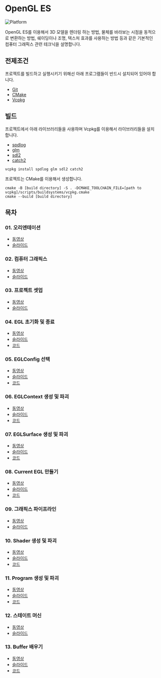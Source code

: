 # OpenGL ES

![Platform](https://img.shields.io/badge/Platform-macOS-brightgreen)

OpenGL ES를 이용해서 3D 모델을 렌더링 하는 방법, 물체를 바라보는 시점을 동적으로 변환하는 방법, 쉐이딩이나 조명, 텍스처 효과를 사용하는 방법 등과 같은 기본적인 컴퓨터 그래픽스 관련 테크닉을
설명합니다.

## 전제조건

프로젝트를 빌드하고 실행시키기 위해선 아래 프로그램들이 반드시 설치되어 있어야 합니다.

+ [Git](https://git-scm.com/downloads)
+ [CMake](https://cmake.org/download)
+ [Vcpkg](https://github.com/microsoft/vcpkg)

## 빌드

프로젝트에서 아래 라이브러리들을 사용하며 Vcpkg를 이용해서 라이브러리들을 설치합니다.

+ [spdlog](https://github.com/gabime/spdlog)
+ [glm](https://github.com/g-truc/glm)
+ [sdl2](https://github.com/libsdl-org/SDL)
+ [catch2](https://github.com/catchorg/Catch2)

```
vcpkg install spdlog glm sdl2 catch2
```

프로젝트는 CMake를 이용해서 생성합니다.

```
cmake -B [build directory] -S . -DCMAKE_TOOLCHAIN_FILE=[path to vcpkg]/scripts/buildsystems/vcpkg.cmake
cmake --build [build directory]
```

## 목차

### 01. 오리엔테이션

+ [동영상](https://youtu.be/5ltQAmyo6Mo)
+ [슬라이드](https://docs.google.com/presentation/d/18XgdDWOH9SFFyHMuTS2kuhDO379Wo0qtpKugqk8h9jw/edit?usp=sharing)

### 02. 컴퓨터 그래픽스

+ [동영상](https://youtu.be/aq7UXbus7NY)
+ [슬라이드](https://docs.google.com/presentation/d/1-bCNUH0e6j4QF70cVQGsblL6h6T5sOLJ5by-h3unJxE/edit?usp=sharing)

### 03. 프로젝트 셋업

+ [동영상](https://youtu.be/zLjvoZEYcew)
+ [슬라이드](https://docs.google.com/presentation/d/1r0VwI4tPbyFKDmpEj_NDT8QYkK9F9qFtRODPaod7RIg/edit?usp=sharing)

### 04. EGL 초기화 및 종료

+ [동영상](https://youtu.be/mMIePH5AInI)
+ [슬라이드](https://docs.google.com/presentation/d/1_wH_11cCXuj_5nGiB_4HMLoXQYgn2OCe7qx9IcIdHsc/edit?usp=sharing)
+ [코드](https://github.com/GraphicsKorea/OpenGLES/tree/main/04.InitializeAndTerminateEGL)

### 05. EGLConfig 선택

+ [동영상](https://youtu.be/mQx_7W0pXqU)
+ [슬라이드](https://docs.google.com/presentation/d/1pww4_xDNyYiSIlCFKY1wakQ9Fl6Zojar0gGaP3OufQE/edit?usp=sharing)
+ [코드](https://github.com/GraphicsKorea/OpenGLES/tree/main/05.ChooseEGLConfig)

### 06. EGLContext 생성 및 파괴

+ [동영상](https://youtu.be/RIkW-LrTpCA)
+ [슬라이드](https://docs.google.com/presentation/d/1wC8OPmVXykqhSSzcQHYzn0rxMtqjCM2RW36Foa6zI7A/edit?usp=sharing)
+ [코드](https://github.com/GraphicsKorea/OpenGLES/tree/main/06.CreateAndDestroyEGLContext)

### 07. EGLSurface 생성 및 파괴

+ [동영상](https://youtu.be/zei42ZknbNQ)
+ [슬라이드](https://docs.google.com/presentation/d/1jsxYPOqg379006023EbhhsIDvloi7D3GABfndRJ61Co/edit?usp=sharing)
+ [코드](https://github.com/GraphicsKorea/OpenGLES/tree/main/07.CreateAndDestroyEGLSurface)

### 08. Current EGL 만들기

+ [동영상](https://youtu.be/iXEVOfjE4vo)
+ [슬라이드](https://docs.google.com/presentation/d/1BRRIDxZluug28msn3i7g6o9W2IHD0YarH5PFG184_No/edit?usp=sharing)
+ [코드](https://github.com/GraphicsKorea/OpenGLES/tree/main/08.MakeCurrentEGL)

### 09. 그래픽스 파이프라인

+ [동영상](https://youtu.be/phzqJImcPDM)
+ [슬라이드](https://docs.google.com/presentation/d/17291LzoFqTE9boKv9XV47zFM5ZjTnGYdm2YzetbMqVY/edit?usp=sharing)

### 10. Shader 생성 및 파괴

+ [동영상](https://youtu.be/oz4dCYZSwjA)
+ [슬라이드](https://docs.google.com/presentation/d/1U29vG6KALEmhtN71JCHLcLDLUORcxYY_eEfbid_Q2Sk/edit?usp=sharing)
+ [코드](https://github.com/GraphicsKorea/OpenGLES/tree/main/10.CreateAndDestroyShader)

### 11. Program 생성 및 파괴

+ [동영상](https://youtu.be/mhncEqMN4lk)
+ [슬라이드](https://docs.google.com/presentation/d/17IC4-6O_wIXW2reGQbF0S1fBIwvWR9_VoJCoRlcZW7w/edit?usp=sharing)
+ [코드](https://github.com/GraphicsKorea/OpenGLES/tree/main/11.CreateAndDestroyProgram)

### 12. 스테이트 머신

+ [동영상](https://youtu.be/natFFEMq0YY)
+ [슬라이드](https://docs.google.com/presentation/d/1XYsW_vaOUFOygMmxf1DIpS7ZTx097UeC7tk9uXf2CWs/edit?usp=sharing)

### 13. Buffer 배우기

+ [동영상](https://youtu.be/MewWN0lpEXs)
+ [슬라이드](https://docs.google.com/presentation/d/1l-fUm7zxqnaawEQf-pOkcJAhi18UeFQxVrcDfzxuLiE/edit?usp=sharing)
+ [코드](https://github.com/GraphicsKorea/OpenGLES/tree/main/13.LearnBuffer)
